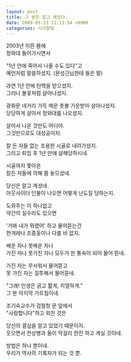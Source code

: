 ```yaml
---
layout: post
title: 그 분은 알고 계셨다.
date: 2009-05-23 11:13:54 +0900
categories: 시사칼럼
---
```

2003년 이른 봄에   
청와대 들어가시면서   
  
"1년 안에 죽어서 나올 수도 있다"고   
예언처럼 말씀하셨지. (문성근님한테 들은 말)  
  
과연 1년 안에 탄핵을 받으셨지.  
그러나 불꽃처럼 살아나셨지.  
  
광화문 네거리 가득 메운 촛불 기운받아 살아나셨지.  
당당하게 살아서 청와대를 나오셨지.  
  
살아서 나온 것만도 어디야.  
그것만으로도 대성공이지.  
  
칼 든 자들 없는 조용한 시골로 내려가셨지.  
그리고 퇴임 후 1년 만에 살해당하시네.  
  
시골까지 쫓아온   
칼든 자들에 의해 몸 놓으셨네.  
  
당신은 알고 계셨네.  
아웃사이더 인물이 나오면 어떻게 난도질 당하는지.  
  
도와주는 이 하나없고   
약간의 실수라도 있으면   
  
'거봐 내가 뭐랬어' 하고 물어뜯는건  
한겨레나 조중동이나 다를 바 없지.  
  
배운 자나 못배운 자나   
가진 자나 못가진 자나 모두가 한 통속이 되어 물어 뜯네.  
  
가진 자는 무서워서 물어뜯고   
못 가진 자는 질투해서 물어뜯네.  
  
"그래! 인생은 굵고 짧게, 치열하게."  
그 분 마지막 가르침이네.  
  
조기숙교수가 검철청 문 앞에서  
"사랑합니다"하고 외친 것은   
  
당신의 결심을 알고 있었기 때문이지.  
웃으면서 천상병과 둘이 막걸리 한잔 하고 계실 것이네.  
  
  
  
  
  
방법은 하나 뿐이네.  
우리가 역사의 기록자가 되는 것 뿐.